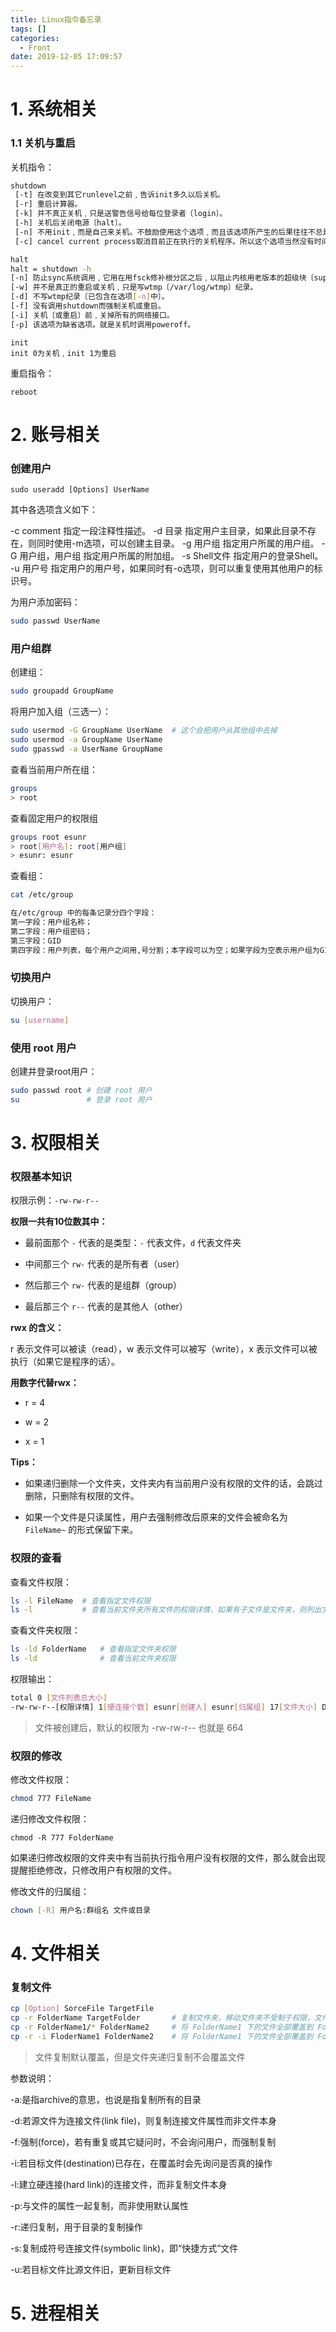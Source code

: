 ```yaml
---
title: Linux指令备忘录
tags: []
categories:
  - Front
date: 2019-12-05 17:09:57
---
```


# 1. 系统相关

### 1.1 关机与重启

关机指令：

```sh
shutdown 
 [-t] 在改变到其它runlevel之前﹐告诉init多久以后关机。
 [-r] 重启计算器。
 [-k] 并不真正关机﹐只是送警告信号给每位登录者〔login〕。
 [-h] 关机后关闭电源〔halt〕。
 [-n] 不用init﹐而是自己来关机。不鼓励使用这个选项﹐而且该选项所产生的后果往往不总是你所预期得到的。
 [-c] cancel current process取消目前正在执行的关机程序。所以这个选项当然没有时间参数﹐但是可以输入一个用来解释的讯
```

```sh
halt 
halt = shutdown -h
[-n] 防止sync系统调用﹐它用在用fsck修补根分区之后﹐以阻止内核用老版本的超级块〔superblock〕覆盖修补过的超级块。
[-w] 并不是真正的重启或关机﹐只是写wtmp〔/var/log/wtmp〕纪录。
[-d] 不写wtmp纪录〔已包含在选项[-n]中〕。
[-f] 没有调用shutdown而强制关机或重启。
[-i] 关机〔或重启〕前﹐关掉所有的网络接口。
[-p] 该选项为缺省选项。就是关机时调用poweroff。
```

```
init
init 0为关机﹐init 1为重启
```

重启指令：

```
reboot
```

# 2. 账号相关

### 创建用户

```
sudo useradd [Options] UserName
```

其中各选项含义如下：

-c comment 指定一段注释性描述。
-d 目录 指定用户主目录，如果此目录不存在，则同时使用-m选项，可以创建主目录。
-g 用户组 指定用户所属的用户组。
-G 用户组，用户组 指定用户所属的附加组。
-s Shell文件 指定用户的登录Shell。
-u 用户号 指定用户的用户号，如果同时有-o选项，则可以重复使用其他用户的标识号。

为用户添加密码：

```sh
sudo passwd UserName
```

### 用户组群

创建组：

```sh
sudo groupadd GroupName 
```

将用户加入组（三选一）：

```sh
sudo usermod -G GroupName UserName  # 这个会把用户从其他组中去掉
sudo usermod -a GroupName UserName
sudo gpasswd -a UserName GroupName
```

查看当前用户所在组：

```sh
groups
> root
```

查看固定用户的权限组

```sh
groups root esunr
> root[用户名]: root[用户组]
> esunr: esunr
```

查看组：

```sh
cat /etc/group

在/etc/group 中的每条记录分四个字段：
第一字段：用户组名称；
第二字段：用户组密码；
第三字段：GID
第四字段：用户列表，每个用户之间用,号分割；本字段可以为空；如果字段为空表示用户组为GID的用户名；
```

### 切换用户

切换用户：

```sh
su [username]
```

### 使用 root 用户

创建并登录root用户：

```sh
sudo passwd root # 创建 root 用户
su 				 # 登录 root 用户
```

# 3. 权限相关

### 权限基本知识

权限示例：`-rw-rw-r--`

**权限一共有10位数其中：**

- 最前面那个 `-` 代表的是类型：`-` 代表文件，`d` 代表文件夹

- 中间那三个 `rw-` 代表的是所有者（user）

- 然后那三个 `rw-` 代表的是组群（group）

- 最后那三个 `r--` 代表的是其他人（other）

**rwx 的含义：**

r 表示文件可以被读（read），w 表示文件可以被写（write），x 表示文件可以被执行（如果它是程序的话）。

**用数字代替rwx：**

- r = 4

- w = 2

- x = 1

**Tips：**

- 如果递归删除一个文件夹，文件夹内有当前用户没有权限的文件的话，会跳过删除，只删除有权限的文件。

- 如果一个文件是只读属性，用户去强制修改后原来的文件会被命名为 `FileName~` 的形式保留下来。

### 权限的查看

查看文件权限：

```sh
ls -l FileName  # 查看指定文件权限
ls -l 			# 查看当前文件夹所有文件的权限详情，如果有子文件是文件夹，则列出文件夹权限详情
```

查看文件夹权限：

```sh
ls -ld FolderName   # 查看指定文件夹权限
ls -ld 				# 查看当前文件夹权限
```

权限输出：

```sh
total 0 [文件列表总大小]
-rw-rw-r--[权限详情] 1[硬连接个数] esunr[创建人] esunr[归属组] 17[文件大小] Dec 5 17:34 test[文件名]
```

> 文件被创建后，默认的权限为 -rw-rw-r-- 也就是 664

### 权限的修改

修改文件权限：

```sh
chmod 777 FileName
```

递归修改文件权限：

```
chmod -R 777 FolderName
```

如果递归修改权限的文件夹中有当前执行指令用户没有权限的文件，那么就会出现提醒拒绝修改，只修改用户有权限的文件。

修改文件的归属组：

```sh
chown [-R] 用户名:群组名 文件或目录
```

# 4. 文件相关

### 复制文件

```sh
cp [Option] SorceFile TargetFile
cp -r FolderName TargetFolder	 	# 复制文件夹，移动文件夹不受制于权限，文件的权限信息会一并被复制
cp -r FolderName1/* FolderName2		# 将 FolderName1 下的文件全部覆盖到 FolderName2 下，覆盖文件不会有提示
cp -r -i FloderName1 FolderName2 	# 将 FolderName1 下的文件全部覆盖到 FolderName2 下，覆盖文件会有提示
```

> 文件复制默认覆盖，但是文件夹递归复制不会覆盖文件

参数说明：

-a:是指archive的意思，也说是指复制所有的目录

-d:若源文件为连接文件(link file)，则复制连接文件属性而非文件本身

-f:强制(force)，若有重复或其它疑问时，不会询问用户，而强制复制

-i:若目标文件(destination)已存在，在覆盖时会先询问是否真的操作

-l:建立硬连接(hard link)的连接文件，而非复制文件本身

-p:与文件的属性一起复制，而非使用默认属性

-r:递归复制，用于目录的复制操作

-s:复制成符号连接文件(symbolic link)，即“快捷方式”文件

-u:若目标文件比源文件旧，更新目标文件 

# 5. 进程相关


